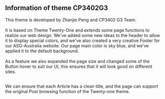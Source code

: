 ## Information of theme CP3402G3
This theme is developed by Zhanjie Peng and CP3402 G3 Team.</br></br>
It is based on Theme Twenty-One and extends some page functions to realize our web design. We've added some new ideas to the header to allow it to display special colors, and we've also created a very creative Footer for our ASG-Australia website. Our page main color is sky blue, and we've applied it to the default background.</br></br>
As a feature we also expanded the page size and changed some of the Button hover to suit our UI, this ensures that it will look good on different sites.</br></br>

We can ensure that each Article has a clean title, and the page can support the original Post browsing function of the Twenty-one theme.
